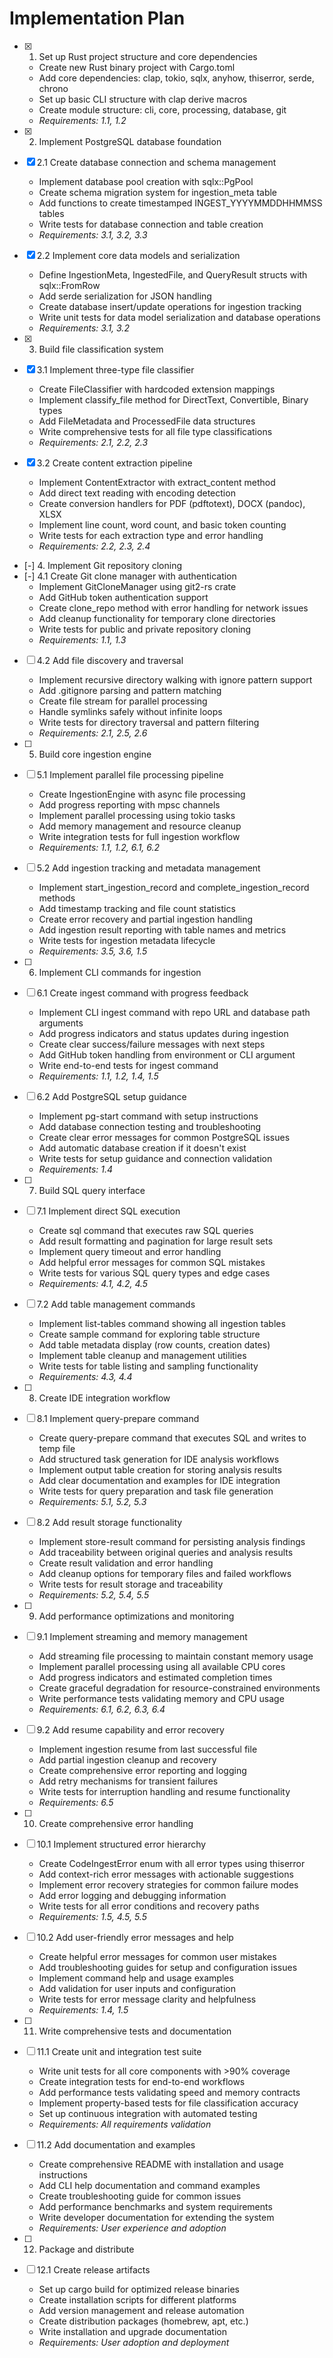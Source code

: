 # Implementation Plan

- [x] 1. Set up Rust project structure and core dependencies
  - Create new Rust binary project with Cargo.toml
  - Add core dependencies: clap, tokio, sqlx, anyhow, thiserror, serde, chrono
  - Set up basic CLI structure with clap derive macros
  - Create module structure: cli, core, processing, database, git
  - _Requirements: 1.1, 1.2_

- [x] 2. Implement PostgreSQL database foundation
- [x] 2.1 Create database connection and schema management
  - Implement database pool creation with sqlx::PgPool
  - Create schema migration system for ingestion_meta table
  - Add functions to create timestamped INGEST_YYYYMMDDHHMMSS tables
  - Write tests for database connection and table creation
  - _Requirements: 3.1, 3.2, 3.3_

- [x] 2.2 Implement core data models and serialization
  - Define IngestionMeta, IngestedFile, and QueryResult structs with sqlx::FromRow
  - Add serde serialization for JSON handling
  - Create database insert/update operations for ingestion tracking
  - Write unit tests for data model serialization and database operations
  - _Requirements: 3.1, 3.2_

- [x] 3. Build file classification system
- [x] 3.1 Implement three-type file classifier
  - Create FileClassifier with hardcoded extension mappings
  - Implement classify_file method for DirectText, Convertible, Binary types
  - Add FileMetadata and ProcessedFile data structures
  - Write comprehensive tests for all file type classifications
  - _Requirements: 2.1, 2.2, 2.3_

- [x] 3.2 Create content extraction pipeline
  - Implement ContentExtractor with extract_content method
  - Add direct text reading with encoding detection
  - Create conversion handlers for PDF (pdftotext), DOCX (pandoc), XLSX
  - Implement line count, word count, and basic token counting
  - Write tests for each extraction type and error handling
  - _Requirements: 2.2, 2.3, 2.4_

- [-] 4. Implement Git repository cloning
- [-] 4.1 Create Git clone manager with authentication
  - Implement GitCloneManager using git2-rs crate
  - Add GitHub token authentication support
  - Create clone_repo method with error handling for network issues
  - Add cleanup functionality for temporary clone directories
  - Write tests for public and private repository cloning
  - _Requirements: 1.1, 1.3_

- [ ] 4.2 Add file discovery and traversal
  - Implement recursive directory walking with ignore pattern support
  - Add .gitignore parsing and pattern matching
  - Create file stream for parallel processing
  - Handle symlinks safely without infinite loops
  - Write tests for directory traversal and pattern filtering
  - _Requirements: 2.1, 2.5, 2.6_

- [ ] 5. Build core ingestion engine
- [ ] 5.1 Implement parallel file processing pipeline
  - Create IngestionEngine with async file processing
  - Add progress reporting with mpsc channels
  - Implement parallel processing using tokio tasks
  - Add memory management and resource cleanup
  - Write integration tests for full ingestion workflow
  - _Requirements: 1.1, 1.2, 6.1, 6.2_

- [ ] 5.2 Add ingestion tracking and metadata management
  - Implement start_ingestion_record and complete_ingestion_record methods
  - Add timestamp tracking and file count statistics
  - Create error recovery and partial ingestion handling
  - Add ingestion result reporting with table names and metrics
  - Write tests for ingestion metadata lifecycle
  - _Requirements: 3.5, 3.6, 1.5_

- [ ] 6. Implement CLI commands for ingestion
- [ ] 6.1 Create ingest command with progress feedback
  - Implement CLI ingest command with repo URL and database path arguments
  - Add progress indicators and status updates during ingestion
  - Create clear success/failure messages with next steps
  - Add GitHub token handling from environment or CLI argument
  - Write end-to-end tests for ingest command
  - _Requirements: 1.1, 1.2, 1.4, 1.5_

- [ ] 6.2 Add PostgreSQL setup guidance
  - Implement pg-start command with setup instructions
  - Add database connection testing and troubleshooting
  - Create clear error messages for common PostgreSQL issues
  - Add automatic database creation if it doesn't exist
  - Write tests for setup guidance and connection validation
  - _Requirements: 1.4_

- [ ] 7. Build SQL query interface
- [ ] 7.1 Implement direct SQL execution
  - Create sql command that executes raw SQL queries
  - Add result formatting and pagination for large result sets
  - Implement query timeout and error handling
  - Add helpful error messages for common SQL mistakes
  - Write tests for various SQL query types and edge cases
  - _Requirements: 4.1, 4.2, 4.5_

- [ ] 7.2 Add table management commands
  - Implement list-tables command showing all ingestion tables
  - Create sample command for exploring table structure
  - Add table metadata display (row counts, creation dates)
  - Implement table cleanup and management utilities
  - Write tests for table listing and sampling functionality
  - _Requirements: 4.3, 4.4_

- [ ] 8. Create IDE integration workflow
- [ ] 8.1 Implement query-prepare command
  - Create query-prepare command that executes SQL and writes to temp file
  - Add structured task generation for IDE analysis workflows
  - Implement output table creation for storing analysis results
  - Add clear documentation and examples for IDE integration
  - Write tests for query preparation and task file generation
  - _Requirements: 5.1, 5.2, 5.3_

- [ ] 8.2 Add result storage functionality
  - Implement store-result command for persisting analysis findings
  - Add traceability between original queries and analysis results
  - Create result validation and error handling
  - Add cleanup options for temporary files and failed workflows
  - Write tests for result storage and traceability
  - _Requirements: 5.2, 5.4, 5.5_

- [ ] 9. Add performance optimizations and monitoring
- [ ] 9.1 Implement streaming and memory management
  - Add streaming file processing to maintain constant memory usage
  - Implement parallel processing using all available CPU cores
  - Add progress indicators and estimated completion times
  - Create graceful degradation for resource-constrained environments
  - Write performance tests validating memory and CPU usage
  - _Requirements: 6.1, 6.2, 6.3, 6.4_

- [ ] 9.2 Add resume capability and error recovery
  - Implement ingestion resume from last successful file
  - Add partial ingestion cleanup and recovery
  - Create comprehensive error reporting and logging
  - Add retry mechanisms for transient failures
  - Write tests for interruption handling and resume functionality
  - _Requirements: 6.5_

- [ ] 10. Create comprehensive error handling
- [ ] 10.1 Implement structured error hierarchy
  - Create CodeIngestError enum with all error types using thiserror
  - Add context-rich error messages with actionable suggestions
  - Implement error recovery strategies for common failure modes
  - Add error logging and debugging information
  - Write tests for all error conditions and recovery paths
  - _Requirements: 1.5, 4.5, 5.5_

- [ ] 10.2 Add user-friendly error messages and help
  - Create helpful error messages for common user mistakes
  - Add troubleshooting guides for setup and configuration issues
  - Implement command help and usage examples
  - Add validation for user inputs and configuration
  - Write tests for error message clarity and helpfulness
  - _Requirements: 1.4, 1.5_

- [ ] 11. Write comprehensive tests and documentation
- [ ] 11.1 Create unit and integration test suite
  - Write unit tests for all core components with >90% coverage
  - Create integration tests for end-to-end workflows
  - Add performance tests validating speed and memory contracts
  - Implement property-based tests for file classification accuracy
  - Set up continuous integration with automated testing
  - _Requirements: All requirements validation_

- [ ] 11.2 Add documentation and examples
  - Create comprehensive README with installation and usage instructions
  - Add CLI help documentation and command examples
  - Create troubleshooting guide for common issues
  - Add performance benchmarks and system requirements
  - Write developer documentation for extending the system
  - _Requirements: User experience and adoption_

- [ ] 12. Package and distribute
- [ ] 12.1 Create release artifacts
  - Set up cargo build for optimized release binaries
  - Create installation scripts for different platforms
  - Add version management and release automation
  - Create distribution packages (homebrew, apt, etc.)
  - Write installation and upgrade documentation
  - _Requirements: User adoption and deployment_